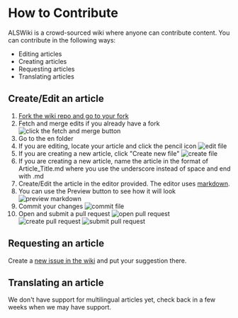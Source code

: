 # How to Contribute

ALSWiki is a crowd-sourced wiki where anyone can contribute content. You can contribute in the following ways:

- Editing articles
- Creating articles
- Requesting articles
- Translating articles

## Create/Edit an article

1. [Fork the wiki repo and go to your fork](https://github.com/ALSWiki/wiki/fork)
2. Fetch and merge edits if you already have a fork
  ![click the fetch and merge button](https://user-images.githubusercontent.com/50760816/129983098-a5233152-0bcc-429e-87fb-71f981f140fc.png)
3. Go to the en folder
4. If you are editing, locate your article and click the pencil icon
  ![edit file](https://user-images.githubusercontent.com/50760816/129986338-02f7f2f4-7a69-4790-ac9b-ff0a7b5c8f0d.png)
5. If you are creating a new article, click "Create new file"
  ![create file](https://user-images.githubusercontent.com/50760816/129986233-b31061f3-0ced-42d8-812d-f7ab342d4968.png)
6. If you are creating a new article, name the article in the format of Article_Title.md where you use the underscore instead of space and end with .md
7. Create/Edit the article in the editor provided. The editor uses [markdown](https://guides.github.com/features/mastering-markdown/).
8. You can use the Preview button to see how it will look
  ![preview markdown](https://user-images.githubusercontent.com/50760816/129986592-98dbe215-25ba-4d52-a022-934df4f865a5.png)
9. Commit your changes
  ![commit file](https://user-images.githubusercontent.com/50760816/129989401-6dc1de04-08a7-4b43-b727-c4e071f8f331.png)
10. Open and submit a pull request
  ![open pull request](https://user-images.githubusercontent.com/50760816/129989487-5f9b3e10-e15d-4a44-b1e9-2afcc9e70871.png)
  ![create pull request](https://user-images.githubusercontent.com/50760816/129989641-f27400f6-8f85-4754-bb26-f14adf9b7632.png)
  ![submit pull request](https://user-images.githubusercontent.com/50760816/129989772-9147879e-c955-4357-8aa8-272147ba048b.png)


## Requesting an article

Create a [new issue in the wiki](https://github.com/ALSWiki/wiki/issues) and put your suggestion there.

## Translating an article

We don't have support for multilingual articles yet, check back in a few weeks when we may have support.
